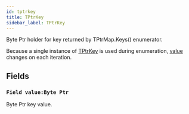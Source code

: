 ```yaml
---
id: tptrkey
title: TPtrKey
sidebar_label: TPtrKey
---
```


Byte Ptr holder for key returned by TPtrMap.Keys() enumerator.


Because a single instance of [TPtrKey](../../../brl/brl.map/tptrkey) is used during enumeration, [value](../../../brl/brl.map/TPtrKey/#field-value-byte-ptr) changes on each iteration.


## Fields

### `Field value:Byte Ptr`

Byte Ptr key value.


